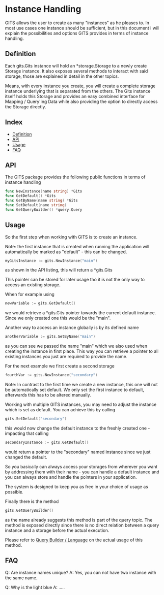 # Instance Handling
GITS allows the user to create as many "instances" as he pleases to. In most use cases one instance should be sufficient, but in this document i will explain the possibilities and options GITS provides in terms of instance handling.


## Definition
Each gits.Gits instance will hold an *storage.Storage to a newly create Storage instance. It also exposes several methods to interact with said storage, those are explained in detail in the other topics.

Means, with every instance you create, you will create a complete storage instance underlying that is separated from the others. The Gits instance itself holds this Storage and provides an easy combined interface for Mapping / Query'ing Data while also providing the option to directly access the Storage directly.

## Index
* [Definition](#definition)
* [API](#api)
* [Usage](#usage)
* [FAQ](#faq)


## API
The GITS package provides the following public functions in terms of instance handling
```go
func NewInstance(name string) *Gits 
func GetDefault() *Gits 
func GetByName(name string) *Gits 
func SetDefault(name string) 
func GetQueryBuilder() *query.Query 
```

## Usage
So the first step when working with GITS is to create an instance. 

Note: the first instance that is created when running the application will automatically be marked as "default" - this can be changed.
```go
myGitsInstance := gits.NewInstance("main")
```
as shown in the API listing, this will return a *gits.Gits

This pointer can be stored for later usage tho it is not the only way to access an existing storage.

When for example using
```go
newVariable := gits.GetDefault()
```
we would retrieve a *gits.Gits pointer towards the current default instance. Since we only created one this would be the "main".

Another way to access an instance globally is by its defined name
```go
anotherVariable := gits.GetByName("main")
```
as you can see we passed the name "main" which we also used when creating the instance in first place. This way you can retrieve a pointer to all existing instances you just are required to provide the name.

For the next example we first create a second storage
```go
fourthVar := gits.NewInstance("secondary")
```
Note: In contrast to the first time we create a new instance, this one will not be automatically set default. We only set the first instance to default, afterwards this has to be altered manually.

Working with multiple GITS instances, you may need to adjust the instance which is set as default. You can achieve this by calling
```go
gits.SetDefault("secondary")
```
this would now change the default instance to the freshly created one - impacting that calling 
```go
secondaryInstance := gits.GetDefault()
```
would return a pointer to the "secondary" named instance since we just changed the default.

So you basically can always access your storages from wherever you want by addressing them with their name - you can handle a default instance and you can always store and handle the pointers in your application.

The system is designed to keep you as free in your choice of usage as possible.

Finally there is the method
```go
gits.GetQueryBuilder()
```
as the name already suggests this method is part of the query topic. The method is exposed directly since there is no direct relation between a query instance and a storage before the actual execution. 

Please refer to [Query Builder / Language](QUERY.md) on the actual usage of this method.


## FAQ
Q: Are instance names unique?
A: Yes, you can not have two instance with the same name.

Q: Why is the light blue
A: .....